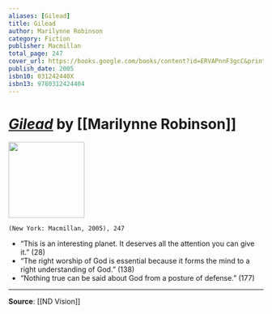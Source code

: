 ```yaml
---
aliases: [Gilead]
title: Gilead
author: Marilynne Robinson
category: Fiction
publisher: Macmillan
total_page: 247
cover_url: https://books.google.com/books/content?id=ERVAPnnF3gcC&printsec=frontcover&img=1&zoom=1&edge=curl&source=gbs_api
publish_date: 2005
isbn10: 031242440X
isbn13: 9780312424404
---
```

# *[Gilead]()* by [[Marilynne Robinson]]

<img src="https://books.google.com/books/content?id=ERVAPnnF3gcC&printsec=frontcover&img=1&zoom=1&edge=curl&source=gbs_api" width=150>

`(New York: Macmillan, 2005), 247`

* “This is an interesting planet. It deserves all the attention you can give it.” (28)
* “The right worship of God is essential because it forms the mind to a right understanding of God.” (138)
* “Nothing true can be said about God from a posture of defense.” (177)

---
**Source**: [[ND Vision]]